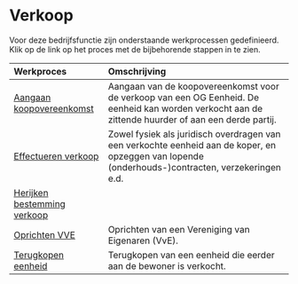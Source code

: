 # Verkoop

Voor deze bedrijfsfunctie zijn onderstaande werkprocessen gedefinieerd. Klik op de link op het proces met de bijbehorende stappen in te zien.

Werkproces | Omschrijving
:--- | :---
[Aangaan koopovereenkomst](aangaan-verkoopovereenkomst/) | Aangaan van de koopovereenkomst voor de verkoop van een OG Eenheid. De eenheid kan worden verkocht aan de zittende huurder of aan een derde partij.
[Effectueren verkoop](effectueren-verkoop/) | Zowel fysiek als juridisch overdragen van een verkochte eenheid aan de koper, en opzeggen van lopende (onderhouds-)contracten, verzekeringen e.d.
[Herijken bestemming verkoop](herijken-bestemming-verkoop/) | 
[Oprichten VVE](oprichten-vve/) | Oprichten van een Vereniging van Eigenaren (VvE).
[Terugkopen eenheid](terugkopen-eenheid/) | Terugkopen van een eenheid die eerder aan de bewoner is verkocht.
